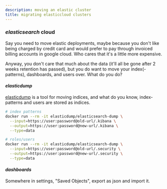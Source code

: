 ```yaml
---
description: moving an elastic cluster
title: migrating elasticcloud clusters
---
```


### _elasticsearch_ cloud

Say you need to move elastic deployments,
maybe because you don't like being charged by credit card
and would prefer to pay through invoiced billing accounts
in google cloud.
Who cares that it's a little more expensive.

Anyway, you don't care that much about the data
(it'll all be gone after 2 weeks retention has passed),
but you do want to move your index(-patterns),
dashboards, and users over.
What do you do?

#### _elasticdump_

[elasticdump](https://github.com/elasticsearch-dump/elasticsearch-dump)
is a tool for moving indices,
and what do you know,
index-patterns and users are stored as indices.

```sh
# index patterns
docker run --rm -it elasticdump/elasticsearch-dump \
  --input=https://user:password@old-url/.kibana \
  --output=https://user:password@new-url/.kibana \
  --type=data

# roles/users
docker run --rm -it elasticdump/elasticsearch-dump \
  --input=https://user:password@old-url/.security \
  --output=https://user:password@new-url/.security \
  --type=data
```

#### _dashboards_

Somewhere in settings, "Saved Objects", export as json and import it.
